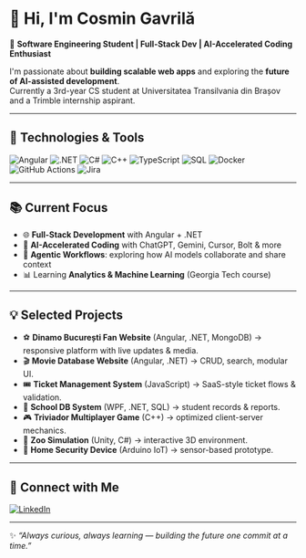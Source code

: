 # 👋 Hi, I'm Cosmin Gavrilă  

🚀 **Software Engineering Student | Full-Stack Dev | AI-Accelerated Coding Enthusiast**  

I'm passionate about **building scalable web apps** and exploring the **future of AI-assisted development**.  
Currently a 3rd-year CS student at Universitatea Transilvania din Brașov and a Trimble internship aspirant.  

---

## 🔧 Technologies & Tools
![Angular](https://img.shields.io/badge/-Angular-DD0031?logo=angular&logoColor=white&style=flat)
![.NET](https://img.shields.io/badge/-.NET-512BD4?logo=dotnet&logoColor=white&style=flat)
![C#](https://img.shields.io/badge/-C%23-239120?logo=c-sharp&logoColor=white&style=flat)
![C++](https://img.shields.io/badge/-C++-00599C?logo=cplusplus&logoColor=white&style=flat)
![TypeScript](https://img.shields.io/badge/-TypeScript-007ACC?logo=typescript&logoColor=white&style=flat)
![SQL](https://img.shields.io/badge/-SQL-336791?logo=postgresql&logoColor=white&style=flat)
![Docker](https://img.shields.io/badge/-Docker-2496ED?logo=docker&logoColor=white&style=flat)
![GitHub Actions](https://img.shields.io/badge/-GitHub%20Actions-2088FF?logo=github-actions&logoColor=white&style=flat)
![Jira](https://img.shields.io/badge/-Jira-0052CC?logo=jira&logoColor=white&style=flat)

---

## 📚 Current Focus
- 🌐 **Full-Stack Development** with Angular + .NET  
- 🤖 **AI-Accelerated Coding** with ChatGPT, Gemini, Cursor, Bolt & more  
- 🧠 **Agentic Workflows**: exploring how AI models collaborate and share context  
- 📊 Learning **Analytics & Machine Learning** (Georgia Tech course)  

---

## 💡 Selected Projects
- ⚽ **Dinamo București Fan Website** (Angular, .NET, MongoDB) → responsive platform with live updates & media.  
- 🎬 **Movie Database Website** (Angular, .NET) → CRUD, search, modular UI.  
- 🎟 **Ticket Management System** (JavaScript) → SaaS-style ticket flows & validation.  
- 🏫 **School DB System** (WPF, .NET, SQL) → student records & reports.  
- 🎮 **Triviador Multiplayer Game** (C++) → optimized client-server mechanics.  
- 🐾 **Zoo Simulation** (Unity, C#) → interactive 3D environment.  
- 🔐 **Home Security Device** (Arduino IoT) → sensor-based prototype.  

---

## 🤝 Connect with Me
[![LinkedIn](https://img.shields.io/badge/-LinkedIn-0077B5?logo=linkedin&logoColor=white&style=flat)](www.linkedin.com/in/cosmin-gavrilă)  

---
✨ *“Always curious, always learning — building the future one commit at a time.”*
